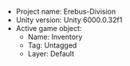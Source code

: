                                                                                                                                                                                                                                                    
<!-- UNITY CODE ASSIST INSTRUCTIONS START -->
- Project name: Erebus-Division
- Unity version: Unity 6000.0.32f1
- Active game object:
  - Name: Inventory
  - Tag: Untagged
  - Layer: Default
<!-- UNITY CODE ASSIST INSTRUCTIONS END -->